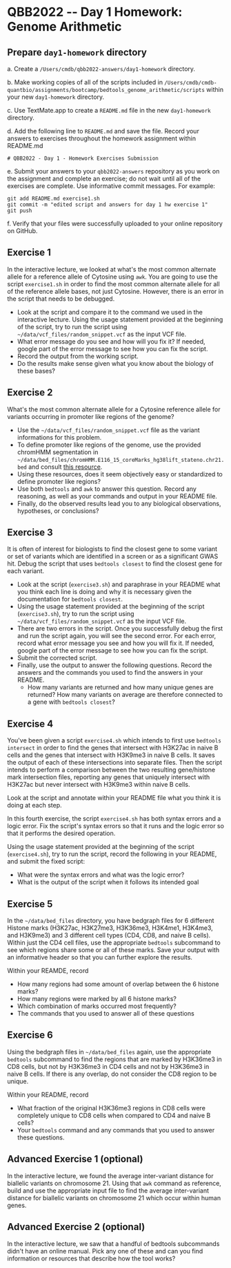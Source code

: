# QBB2022 -- Day 1 Homework: Genome Arithmetic

## Prepare `day1-homework` directory

a. Create a `/Users/cmdb/qbb2022-answers/day1-homework` directory.

b. Make working copies of all of the scripts included in `/Users/cmdb/cmdb-quantbio/assignments/bootcamp/bedtools_genome_arithmetic/scripts` within your new `day1-homework` directory.

c. Use TextMate.app to create a `README.md` file in the new `day1-homework` directory.

d. Add the following line to `README.md` and save the file. Record your answers to exercises throughout the homework assignment within README.md

```
# QBB2022 - Day 1 - Homework Exercises Submission
```
e. Submit your answers to your `qbb2022-answers` repository as you work on the assignment and complete an exercise; do not wait until all of the exercises are complete. Use informative commit messages. For example:

```
git add README.md exercise1.sh
git commit -m "edited script and answers for day 1 hw exercise 1"
git push
```
f. Verify that your files were successfully uploaded to your online repository on GitHub.  

## Exercise 1

In the interactive lecture, we looked at what's the most common alternate allele for a reference allele of Cytosine using `awk`. You are going to use the script `exercise1.sh` in order to find the most common alternate allele for all of the reference allele bases, not just Cytosine. However, there is an error in the script that needs to be debugged.

  * Look at the script and compare it to the command we used in the interactive lecture. Using the usage statement provided at the beginning of the script, try to run the script using `~/data/vcf_files/random_snippet.vcf` as the input VCF file.
  * What error message do you see and how will you fix it? If needed, google part of the error message to see how you can fix the script.
  * Record the output from the working script.
  * Do the results make sense given what you know about the biology of these bases?

## Exercise 2

What's the most common alternate allele for a Cytosine reference allele for variants occurring in promoter like regions of the genome?

  * Use the `~/data/vcf_files/random_snippet.vcf` file as the variant informations for this problem.
  * To define promoter like regions of the genome, use the provided chromHMM segmentation in `~/data/bed_files/chromHMM.E116_15_coreMarks_hg38lift_stateno.chr21.bed` and consult [this resource](https://egg2.wustl.edu/roadmap/web_portal/chr_state_learning.html#core_15state).
  * Using these resources, does it seem objectively easy or standardized to define promoter like regions?
  * Use both `bedtools` and `awk` to answer this question. Record any reasoning, as well as your commands and output in your README file.
  * Finally, do the observed results lead you to any biological observations, hypotheses, or conclusions?

## Exercise 3

It is often of interest for biologists to find the closest gene to some variant or set of variants which are identified in a screen or as a significant GWAS hit. Debug the script that uses `bedtools closest` to find the closest gene for each variant.  

  * Look at the script (`exercise3.sh`) and paraphrase in your README what you think each line is doing and why it is necessary given the documentation for `bedtools closest`.
  * Using the usage statement provided at the beginning of the script (`exercise3.sh`), try to run the script using `~/data/vcf_files/random_snippet.vcf` as the input VCF file.
  * There are two errors in the script. Once you successfully debug the first and run the script again, you will see the second error. For each error, record what error message you see and how you will fix it. If needed, google part of the error message to see how you can fix the script.
  * Submit the corrected script.
  * Finally, use the output to answer the following questions. Record the answers and the commands you used to find the answers in your README.
    * How many variants are returned and how many unique genes are returned? How many variants on average are therefore connected to a gene with `bedtools closest`?

## Exercise 4

You've been given a script `exercise4.sh` which intends to first use `bedtools intersect` in order to find the genes that intersect with H3K27ac in naive B cells and the genes that intersect with H3K9me3 in naive B cells. It saves the output of each of these intersections into separate files. Then the script intends to perform a comparison between the two resulting gene/histone mark intersection files, reporting any genes that uniquely intersect with H3K27ac but never intersect with H3K9me3 within naive B cells.

Look at the script and annotate within your README file what you think it is doing at each step.

In this fourth exercise, the script `exercise4.sh` has both syntax errors and a logic error. Fix the script's syntax errors so that it runs and the logic error so that it performs the desired operation.

Using the usage statement provided at the beginning of the script (`exercise4.sh`), try to run the script, record the following in your README, and submit the fixed script:

  * What were the syntax errors and what was the logic error?
  * What is the output of the script when it follows its intended goal

## Exercise 5

In the `~/data/bed_files` directory, you have bedgraph files for 6 different Histone marks (H3K27ac, H3K27me3, H3K36me3, H3K4me1, H3K4me3, and H3K9me3) and 3 different cell types (CD4, CD8, and naive B cells). Within just the CD4 cell files, use the appropriate `bedtools` subcommand to see which regions share some or all of these marks. Save your output with an informative header so that you can further explore the results.

Within your REAMDE, record

  * How many regions had some amount of overlap between the 6 histone marks?
  * How many regions were marked by all 6 histone marks?
  * Which combination of marks occurred most frequently?
  * The commands that you used to answer all of these questions

## Exercise 6

Using the bedgraph files in `~/data/bed_files` again, use the appropriate `bedtools` subcommand to find the regions that are marked by H3K36me3 in CD8 cells, but not by H3K36me3 in CD4 cells and not by H3K36me3 in naive B cells. If there is any overlap, do not consider the CD8 region to be unique.

Within your README, record

  * What fraction of the original H3K36me3 regions in CD8 cells were completely unique to CD8 cells when compared to CD4 and naive B cells?
  * Your `bedtools` command and any commands that you used to answer these questions.


## Advanced Exercise 1 (optional)

In the interactive lecture, we found the average inter-variant distance for biallelic variants on chromosome 21. Using that `awk` command as reference, build and use the appropriate input file to find the average inter-variant distance for biallelic variants on chromosome 21 which occur within human genes.


## Advanced Exercise 2 (optional)

In the interactive lecture, we saw that a handful of bedtools subcommands didn't have an online manual. Pick any one of these and can you find information or resources that describe how the tool works?

